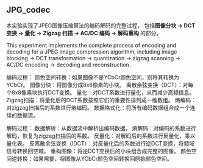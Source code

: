 ## JPG_codec
本实验实现了JPEG图像压缩算法的编码解码的完整过程， 包括**图像分块 → DCT 变换 → 量化 → Zigzag 扫描 → AC/DC 编码 → 解码重构** 的部分。

This experiment implements the complete process of encoding and decoding for a JPEG image compression algorithm, including image blocking → DCT transformation → quantization → zigzag scanning → AC/DC encoding → decoding and reconstruction.


编码过程： 
颜色空间转换：如果图像不是YCbCr颜色空间，则将其转换为YCbCr。 
图像分块：将图像分成8x8像素的小块。 
离散余弦变换（DCT）：对每个8x8像素块执行DCT变换。 
量化：对DCT系数进行量化，从而减少高频信息。
Zigzag扫描：将量化后的DCT系数按照它们的重要性排列成一维数组。 
熵编码：对zigzag扫描后的系数进行熵编码。 
数据格式化：将所有编码数据组合成一个连续的数据流。 

解码过程： 
数据解析：从数据流中解析出编码数据。 
熵解码：对编码的系数进行解码，恢复为zigzag扫描后的系数。 
反量化：对解码后的系数进行反量化，乘以量化表。 
反离散余弦变换（IDCT）：对反量化后的系数进行逆DCT变换，将频域信号转换回空域。 
重构图像：将逆DCT变换后的小块组合成完整的图像。 
颜色空间逆转换：如果需要，将图像从YCbCr颜色空间转换回原始颜色空间。 
